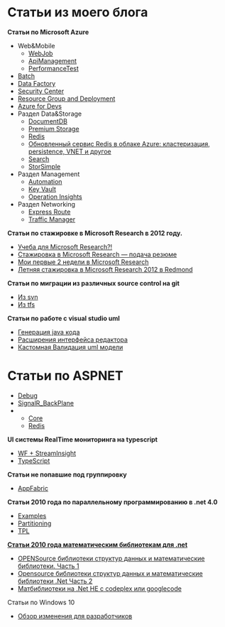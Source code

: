 ﻿Статьи из моего блога
====
<a href=""></a>
<b>Статьи по Microsoft Azure</b>
<ul>
<li>Web&Mobile
<ul>
<li><a href="https://github.com/SychevIgor/blog/tree/master/Azure/Web%26Mobile/WebJob">WebJob</a></li>
<li><a href="https://github.com/SychevIgor/blog/tree/master/Azure/Web%26Mobile/ApiManagement">ApiManagement</a></li>
<li><a href="https://github.com/SychevIgor/blog/tree/master/Azure/Web%26Mobile/PerformanceTest">PerformanceTest</a></li>
</ul>
</li>
<li><a href="https://github.com/SychevIgor/blog/tree/master/Azure/Batch">Batch</a></li>
<li><a href="https://github.com/SychevIgor/blog/tree/master/Azure/DataFactory">Data Factory</a></li>
<li><a href="https://github.com/SychevIgor/blog/tree/master/Azure/SecurityCenter">Security Center</a></li>
<li><a href="https://github.com/SychevIgor/blog/tree/master/Azure/ResourceGroup">Resource Group and Deployment</a></li>
<li><a href="https://github.com/SychevIgor/blog/tree/master/Azure/AzureForDev">Azure for Devs</a></li>
<li>Раздел Data&Storage
<ul>
<li><a href="https://github.com/SychevIgor/blog/tree/master/Azure/Data%26Storage/DocumentDB">DocumentDB</a></li>
<li><a href="https://github.com/SychevIgor/blog/tree/master/Azure/Data%26Storage/PremiumStorage">Premium Storage</a></li>
<li><a href="https://github.com/SychevIgor/blog/tree/master/Azure/Data%26Storage/Redis">Redis</a></li>
<li><a href="https://github.com/SychevIgor/blog/tree/master/Azure/Data%26Storage/Redis2">Обновленный сервис Redis в облаке Azure: кластеризация, persistence, VNET и другое</a></li>
<li><a href="https://github.com/SychevIgor/blog/tree/master/Azure/Data%26Storage/SearchApi">Search</a></li>
<li><a href="https://github.com/SychevIgor/blog/tree/master/Azure/Data%26Storage/StorSimple">StorSimple</a></li>
</ul>
</li>
<li>Раздел Management
<ul>
<li><a href="https://github.com/SychevIgor/blog/tree/master/Azure/Management/Automation">Automation</a></li>
<li><a href="https://github.com/SychevIgor/blog/tree/master/Azure/Management/KeyVault">Key Vault</a></li>
<li><a href="https://github.com/SychevIgor/blog/tree/master/Azure/Management/OperationInsights">Operation Insights</a></li>
</ul>
</li>
<li>Раздел Networking
<ul>
<li><a href="https://github.com/SychevIgor/blog/tree/master/Azure/Networking/ExpressRoute">Express Route</a></li>
<li><a href="https://github.com/SychevIgor/blog/tree/master/Azure/Networking/TrafficManager">Traffic Manager</a></li>
</ul>
</li>
</ul>


<b>Статьи по стажировке в Microsoft Research в 2012 году.</b>
<ul>
<li><a href="https://github.com/SychevIgor/blog/tree/master/InternshipMSR/coursesforinternship">Учеба для Microsoft Research?!</a></li>
<li><a href="https://github.com/SychevIgor/blog/tree/master/InternshipMSR/cv">Стажировка в Microsoft Research — подача резюме</a></li>
<li><a href="https://github.com/SychevIgor/blog/tree/master/InternshipMSR/firsttwoweek">Мои первые 2 недели в Microsoft Research</a></li>
<li><a href="https://github.com/SychevIgor/blog/tree/master/InternshipMSR/init">Летняя стажировка в Microsoft Research 2012 в Redmond</a></li>
</ul>

<b>Статьи по миграции из различных source control на git</b>
<ul>
<li><a href="https://github.com/SychevIgor/blog/tree/master/Migration_To_Git/tfs">Из svn</a></li>
<li><a href="https://github.com/SychevIgor/blog/tree/master/Migration_To_Git/svn">Из tfs</a></li>
</ul>

<b>Статьи по работе с visual studio uml</b>
<ul>
<li><a href="https://github.com/SychevIgor/blog/tree/master/VisualStudioUML/javacodegeneration">Генерация java кода</a></li>
<li><a href="https://github.com/SychevIgor/blog/tree/master/VisualStudioUML/extensibility">Расширения интерфейса редактора</a></li>
<li><a href="https://github.com/SychevIgor/blog/tree/master/VisualStudioUML/validation">Кастомная Валидация uml модели</a></li>
</ul>

Статьи по ASPNET
=====================
<ul>
<li><a href="https://github.com/SychevIgor/blog/tree/master/ASPNET/Debug">Debug</a></li>
<li><a href="https://github.com/SychevIgor/blog/tree/master/ASPNET/SignalR_BackPlane">SignalR_BackPlane</a></li>
<li><ul>
<li><a href="https://github.com/SychevIgor/blog/tree/master/ASPNET/Entityframework7/Core">Core</a></li>
<li><a href="https://github.com/SychevIgor/blog/tree/master/ASPNET/Entityframework7/Redis">Redis</a></li>
</ul></li>
</ul>

<b>UI системы RealTime мониторинга на typescript</b>
<ul>
<li><a href="https://github.com/SychevIgor/blog/master/realtimemonitoring/General">WF + StreamInsight</a></li>
<li><a href="https://github.com/SychevIgor/blog/master/Realtimemonitoring/TypeScript">TypeScript</a></li>
</ul>

<b>Статьи не попавшие под группировку</b>
<ul>
<li><a href="https://github.com/SychevIgor/blog/tree/master/AppFabric">AppFabric</a></li>
</ul>

<b>Статьи 2010 года по параллельному программированию в .net 4.0</b>
<ul>
<li><a href="https://github.com/SychevIgor/blog/tree/master/ParallelProgramming/Examples">Examples</a></li>
<li><a href="https://github.com/SychevIgor/blog/tree/master/ParallelProgramming/Partitioning">Partitioning</a></li>
<li><a href="https://github.com/SychevIgor/blog/tree/master/ParallelProgramming/TPL">TPL</a</li>
</ul>

<b>Статьи 2010 года математическим библиотекам для .net</b>
<ul>
<li><a href="https://github.com/SychevIgor/blog/tree/master/DotNetMath/1">OPENSource библиотеки структур данных и математические библиотеки. Часть 1</a></li>
<li><a href="https://github.com/SychevIgor/blog/tree/master/DotNetMath/2">Opensource библиотеки структур данных и математические библиотеки .Net Часть 2</a></li>
<li><a href="https://github.com/SychevIgor/blog/tree/master/DotNetMath/3">Матбиблиотеки на .Net НЕ с codeplex или googlecode</a></li>
</ul>
Статьи по Windows 10
<ul>
<li><a href="https://github.com/SychevIgor/blog/tree/master/Windows/Overview10">Обзор изменения для разработчиков</a></li>
</li>
</ul>

